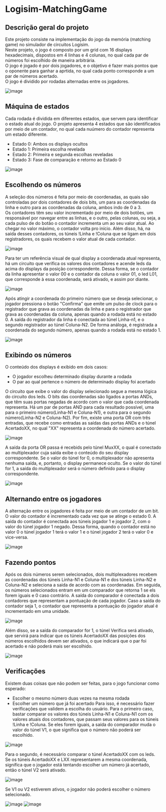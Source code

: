 # Logisim-MatchingGame

## Descrição geral do projeto
Este projeto consiste na implementação do jogo da memória (matching game) no simulador de circuitos Logisim.  
Neste projeto, o jogo é composto por um grid com 16 displays hexadecimais, dispostos em 4 linhas e 4 colunas, no qual cada par de números foi escolhido de maneira arbitrária.  
O jogo é jogado é por dois jogadores, e o objetivo é fazer mais pontos que o oponente para ganhar a aprtida, no qual cada ponto corresponde a um par de números acertado.  
O jogo é dividido por rodadas alternadas entre os jogadores.  

![image](https://github.com/user-attachments/assets/9ef04b21-f6a8-4f22-9a7f-666998a5601d)


## Máquina de estados
Cada rodada é dividida em diferentes estados, que servem para identificar o estado atual do jogo. O projeto apresenta 4 estados que são identificados por meio de um contador, no qual cada nuúmero do contador representa um estado diferente.

* Estado 0: Ambos os displays ocultos
* Estado 1: Primeira escolha revelada
* Estado 2: Primeira e segunda escolhas reveladas
* Estado 3: Fase de comparação e retorno ao Estado 0  

![image](https://github.com/user-attachments/assets/abaa8cb2-cc42-471d-aaa2-25c955e0b82e)

## Escolhendo os números
A seleção dos números é feita por meio de coordenadas, as quais são controladas por dois contadores de dois bits, um para as coordenadas da linha e outro para as coordenadas da coluna, ambos indo de 0 a 3.  
Os contadores têm seu valor incrementado por meio de dois botões, um responsável por navegar entre as linhas, e o outro, pelas colunas, ou seja, a cada pulso de do botão o contador incrementa um ao seu valor atual. Ao chegar no valor máximo, o
contador volta pro início. Além disso, há, na saída desses contadores, os túneis !Linha e !Coluna que se ligam em dois registradores, os quais recebem o valor atual de cada contador. 

![image](https://github.com/user-attachments/assets/8f860c5a-bd1c-4163-a2d6-7e987344a1cb)  

Para ter um referência visual de qual display a coordenada atual representa, há um circuito que verifica os valores dos contadores e acende leds da acima do displays da posição correspondente. Dessa forma, se o contador da linha apresentar o valor 00 e o
contador da coluna o valor 01, o led L01, que corresponde à essa coordenada, será ativado, e assim por diante.  

![image](https://github.com/user-attachments/assets/7822b0d9-5122-417a-be08-276ed970d20f)  

Após atingir a coordenada do primeiro número que se deseja selecionar, o jogador pressiona o botão "Confirma" que emite um pulso de clock para o registrador que grava as coordenadas da linha e para o registrador que grava as coordenadas da coluna, apenas
quando a rodada está no estado 0.
A saída do registrador da linha é conectada ao túnel Linha-n1, e o segundo registrador ao túnel Coluna-N2. De forma análoga, é registrada a coordenada do segundo número, apenas quando a rodada está no estado 1.  

![image](https://github.com/user-attachments/assets/fcfcc7c5-db58-4f41-80f3-9166dbc280a7)

## Exibindo os números
O conteúdo dos displays é exibido em dois casos:
* O jogador escolheu determinado display durante a rodada
* O par ao qual pertence o número de determinado display foi acertado

O circuito que exibe o valor do display selecionado segue a mesma lógica do circuito dos leds. O bits das coordenadas são ligados a portas ANDs, que têm suas portas negadas de acordo com o valor que cada coordenada representa.
Há um par de portas AND para cada resultado possível, uma para o primeiro número(Linha-N1 e Coluna-N1), e outra para o segundo número(Linha-N2 e Coluna-N2).
Por fim, existe uma porta OR com três entradas, que recebe como entradas as saídas das portas ANDs e o túnel AcertadoXX, no qual "XX" representa a coordenada do número acertado.

![image](https://github.com/user-attachments/assets/5a7eb827-288e-448e-a8ea-741b95c6c67b)  

A saída da porta OR passa é recebids pelo túnel MuxXX, o qual é conectado ao multiplexador cuja saída exibe o conteúdo do seu display correspondente. Se o valor do túnel for 0, o multiplexador não apresenta nenhuma saída, e, portanto, o display permanece
oculto. Se o valor do túnel for 1, a saída do multiplexador será o número definido para o display correspondente.  

![image](https://github.com/user-attachments/assets/4c3fe76b-c6b4-4e86-b6c9-0bef4fadea11)

## Alternando entre os jogadores
A alternação entre os jogadores é feita por meio de um contador de um bit. O valor do contador é incrementado cada vez que se atinge o estado 0. A saída do contador é conectada aos túneis jogador 1 e jogador 2, com o valor do túnel jogador 1 negado.
Dessa forma, quando o contador está no valor 0 o túnel jogador 1 terá o valor 1 e o túnel jogador 2 terá o valor 0 e vice-versa.  

![image](https://github.com/user-attachments/assets/9965cbb6-c7be-46e3-adff-930229433265)

## Fazendo pontos
Após os dois números serem selecionados, dois multiplexadores recebem as coordenadas dos túneis Linha-N1 e Coluna-N1 e dos túneis Linha-N2 e Coluna-N2 e seleciona a saida de acordo com as coordenadas. Em seguida, os números selecionados entram em um
comparador que retorna 1 se els forem iguais e 0 caso contrário. A saída do comparador é conectada a dois contadores que representam a pontuação de cada jogador. Caso a saída do contador seja 1, o contador que representa a pontuação do jogador atual é
incrementado em uma unidade.  

![image](https://github.com/user-attachments/assets/0bee3132-99ad-4061-afa2-6c76f1b0359f)

Além disso, se a saída do comparador for 1, o túnel Verifica será ativado, que servirá para indicar que os túneis AcertadoXX das posições dos números escolhidos devem ser ativados, o que indicará que o par foi acertado e não poderá mais ser escolhido.  

![image](https://github.com/user-attachments/assets/b0345e9b-09ee-4ed6-91b1-01413432f6ca)

## Verificações
Existem duas coisas que não podem ser feitas, para o jogo funcionar como esperado:
* Escolher o mesmo número duas vezes na mesma rodada
* Escolher um número que já foi acertado
Para isso, é necessário fazer verificações que validem a escolha do usuário. Para o primeiro caso, bastar comparar os valores dos túneis Linha-N1 e Coluna-N1 com os valores atuais dos contadores, que passam seus valores para os túneis !Linha e !Coluna.
Se eles forem iguais, a saída do comparador muda o valor do túnel V1, o que significa que o número não poderá ser escolhido.

![image](https://github.com/user-attachments/assets/4c1ccad2-f5ef-485a-a22b-8d7580437bbd)

Para o segundo, é necessário comparar o túnel AcertadoXX com os leds. Se os túneis AcertadoXX e LXX representarem a mesma coordenada, significa que o jogador está tentando escolher um número já acertado, então o túnel V2 será ativado. 

![image](https://github.com/user-attachments/assets/31a3e8cb-8c23-4d90-817b-464ce377acce)

Se V1 ou V2 estiverem ativos, o jogador não poderá escolher o número selecionado.  

![image](https://github.com/user-attachments/assets/e933bcaf-ee85-429b-959a-f81d2f8fc378)
![image](https://github.com/user-attachments/assets/abaa8cb2-cc42-471d-aaa2-25c955e0b82e)
